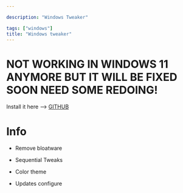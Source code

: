 ```yaml
---

description: "Windows Tweaker"

tags: ["windows"]
title: "Windows tweaker"
---
```


# NOT WORKING IN WINDOWS 11 ANYMORE BUT IT WILL BE FIXED SOON  NEED SOME REDOING! #

Install it here -->  [GITHUB](https://github.com/ZapCodes/Windows-Tweaker-2022/releases)


# Info #

* Remove bloatware

* Sequential Tweaks

* Color theme

* Updates configure


